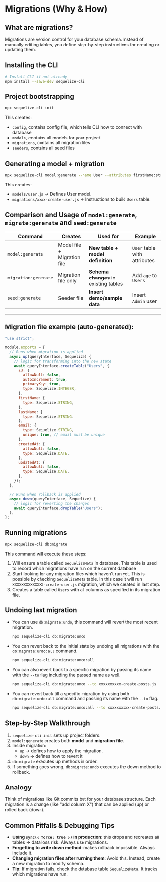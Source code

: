 # Migrations (Why & How)

## What are migrations?

Migrations are version control for your database schema. Instead of manually editing tables, you define step-by-step instructions for creating or updating them.

## Installing the CLI

```bash
# Install CLI if not already
npm install --save-dev sequelize-cli
```

## Project bootstrapping

```bash
npx sequelize-cli init
```

This creates:

- `config`, contains config file, which tells CLI how to connect with database
- `models`, contains all models for your project
- `migrations`, contains all migration files
- `seeders`, contains all seed files

## Generating a model + migration

```bash
npx sequelize-cli model:generate --name User --attributes firstName:string,lastName:string,email:string
```

This creates:

- `models/user.js` → Defines User model.
- `migrations/xxxx-create-user.js` → Instructions to build `Users` table.

## Comparison and Usage of `model:generate`, `migrate:generate` and `seed:generate`

| Command              | Creates                     | Used for                              | Example                      |
| -------------------- | --------------------------- | ------------------------------------- | ---------------------------- |
| `model:generate`     | Model file + Migration file | **New table + model definition**      | `User` table with attributes |
| `migration:generate` | Migration file only         | **Schema changes** in existing tables | Add `age` to `Users`         |
| `seed:generate`      | Seeder file                 | **Insert demo/sample data**           | Insert `Admin` user          |

---

## Migration file example (auto-generated):

```js
"use strict";

module.exports = {
  // Runs when migration is applied
  async up(queryInterface, Sequelize) {
    // logic for transforming into the new state
    await queryInterface.createTable("Users", {
      id: {
        allowNull: false,
        autoIncrement: true,
        primaryKey: true,
        type: Sequelize.INTEGER,
      },
      firstName: {
        type: Sequelize.STRING,
      },
      lastName: {
        type: Sequelize.STRING,
      },
      email: {
        type: Sequelize.STRING,
        unique: true, // email must be unique
      },
      createdAt: {
        allowNull: false,
        type: Sequelize.DATE,
      },
      updatedAt: {
        allowNull: false,
        type: Sequelize.DATE,
      },
    });
  },

  // Runs when rollback is applied
  async down(queryInterface, Sequelize) {
    // logic for reverting the changes
    await queryInterface.dropTable("Users");
  },
};
```

## Running migrations

```bash
npx sequelize-cli db:migrate
```

This command will execute these steps:

1. Will ensure a table called `SequelizeMeta` in database. This table is used to record which migrations have run on the current database
2. Start looking for any migration files which haven't run yet. This is possible by checking `SequelizeMeta` table. In this case it will run `XXXXXXXXXXXXXX-create-user.js` migration, which we created in last step.
3. Creates a table called `Users` with all columns as specified in its migration file.

## Undoing last migration

- You can use `db:migrate:undo`, this command will revert the most recent migration.

  ```bash
  npx sequelize-cli db:migrate:undo
  ```

- You can revert back to the initial state by undoing all migrations with the `db:migrate:undo:all` command.

  ```bash
  npx sequelize-cli db:migrate:undo:all
  ```

- You can also revert back to a specific migration by passing its name with the `--to` flag including the passed name as well.

  ```bash
  npx sequelize-cli db:migrate:undo --to xxxxxxxxxx-create-posts.js
  ```

- You can revert back till a specific migration by using both `db:migrate:undo:all` command and passing its name with the `--to` flag.
  ```bash
  npx sequelize-cli db:migrate:undo:all --to xxxxxxxxxx-create-posts.js
  ```

## Step-by-Step Walkthrough

1. `sequelize-cli init` sets up project folders.
2. `model:generate` creates both **model** and **migration file**.
3. Inside migration:
   - `up` → defines how to apply the migration.
   - `down` → defines how to revert it.
4. `db:migrate` executes up methods in order.
5. If something goes wrong, `db:migrate:undo` executes the down method to rollback.

## Analogy

Think of migrations like Git commits but for your database structure. Each migration is a change (like "add column X") that can be applied (up) or rolled back (down).

## Common Pitfalls & Debugging Tips

- **Using `sync({ force: true })` in production**: this drops and recreates all tables → data loss risk. Always use migrations.
- **Forgetting to write down method**: makes rollback impossible. Always include it.
- **Changing migration files after running them**: Avoid this. Instead, create a new migration to modify schema.
- **Tip**: If migration fails, check the database table `SequelizeMeta`. It tracks which migrations have run.
